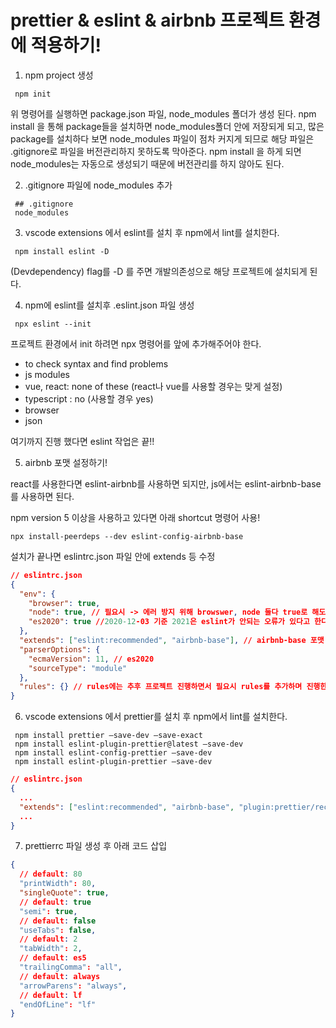 # prettier & eslint & airbnb 프로젝트 환경에 적용하기!

1. npm project 생성

```
 npm init
```

위 명령어를 실행하면 package.json 파일, node_modules 폴더가 생성 된다.
npm install 을 통해 package들을 설치하면 node_modules폴더 안에 저장되게 되고, 많은 package를 설치하다 보면 node_modules 파일이 점차 커지게 되므로 해당 파일은 .gitignore로 파일을 버전관리하지 못하도록 막아준다.
npm install 을 하게 되면 node_modules는 자동으로 생성되기 때문에 버전관리를 하지 않아도 된다.

2. .gitignore 파일에 node_modules 추가

```
 ## .gitignore
 node_modules
```

3. vscode extensions 에서 eslint를 설치 후 npm에서 lint를 설치한다.

```
 npm install eslint -D
```

(Devdependency) flag를 -D 를 주면 개발의존성으로 해당 프로젝트에 설치되게 된다.

4. npm에 eslint를 설치후 .eslint.json 파일 생성

```
 npx eslint --init
```

프로젝트 환경에서 init 하려면 npx 명령어를 앞에 추가해주어야 한다.

- to check syntax and find problems
- js modules
- vue, react: none of these (react나 vue를 사용할 경우는 맞게 설정)
- typescript : no (사용할 경우 yes)
- browser
- json

여기까지 진행 했다면 eslint 작업은 끝!!

5. airbnb 포맷 설정하기!

react를 사용한다면 eslint-airbnb를 사용하면 되지만, js에서는 eslint-airbnb-base를 사용하면 된다.

npm version 5 이상을 사용하고 있다면 아래 shortcut 명령어 사용!

```
npx install-peerdeps --dev eslint-config-airbnb-base
```

설치가 끝나면 eslintrc.json 파일 안에 extends 등 수정

```json
// eslintrc.json
{
  "env": {
    "browser": true,
    "node": true, // 필요시 -> 에러 방지 위해 browswer, node 둘다 true로 해도 된다.
    "es2020": true //2020-12-03 기준 2021은 eslint가 안되는 오류가 있다고 한다.
  },
  "extends": ["eslint:recommended", "airbnb-base"], // airbnb-base 포맷 추가 (순서 중요!!)
  "parserOptions": {
    "ecmaVersion": 11, // es2020
    "sourceType": "module"
  },
  "rules": {} // rules에는 추후 프로젝트 진행하면서 필요시 rules를 추가하며 진행한다.
}
```

6. vscode extensions 에서 prettier를 설치 후 npm에서 lint를 설치한다.

```
 npm install prettier —save-dev —save-exact
 npm install eslint-plugin-prettier@latest —save-dev
 npm install eslint-config-prettier —save-dev
 npm install eslint-plugin-prettier —save-dev
```

```json
// eslintrc.json
{
  ...
  "extends": ["eslint:recommended", "airbnb-base", "plugin:prettier/recommended"], // 순서 중요!!
  ...
}
```

7. prettierrc 파일 생성 후 아래 코드 삽입

```json
{
  // default: 80
  "printWidth": 80,
  "singleQuote": true,
  // default: true
  "semi": true,
  // default: false
  "useTabs": false,
  // default: 2
  "tabWidth": 2,
  // default: es5
  "trailingComma": "all",
  // default: always
  "arrowParens": "always",
  // default: lf
  "endOfLine": "lf"
}
```
